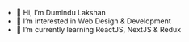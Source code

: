 - 👋 Hi, I’m Dumindu Lakshan 
- 👀 I’m interested in Web Design & Development
- 🌱 I’m currently learning ReactJS, NextJS & Redux

<!---
lakshan969Github/lakshan969Github is a ✨ special ✨ repository because its `README.md` (this file) appears on your GitHub profile.
You can click the Preview link to take a look at your changes.
--->
